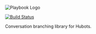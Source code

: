 ![Playbook Logo](https://cloud.githubusercontent.com/assets/1774379/21598936/27e49d9c-d1b9-11e6-9850-e210ddaf7fc9.png)

[![Build Status](https://travis-ci.org/timkinnane/hubot-playbook.svg?branch=master)](https://travis-ci.org/timkinnane/hubot-playbook)

Conversation branching library for Hubots.
